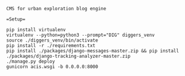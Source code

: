 `CMS for urban exploration blog engine`

`=Setup=`

```
pip install virtualenv
virtualenv --python=python3 --prompt="DIG" diggers_venv
source ./diggers_venv/bin/activate
pip install -r ./requirements.txt
pip install ./packages/django-messages-master.zip && pip install ./packages/django-tracking-analyzer-master.zip
./manage.py deploy
gunicorn acis.wsgi -b 0.0.0.0:8000
```